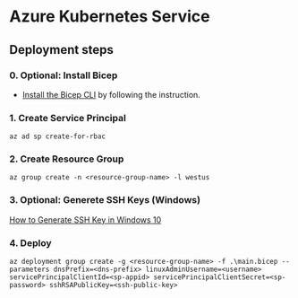 
# Azure Kubernetes Service

## Deployment steps ##

### 0. Optional: Install Bicep ###
* [Install the Bicep CLI](https://github.com/Azure/bicep/blob/main/docs/installing.md) by following the instruction.

### 1. Create Service Principal ###
```
az ad sp create-for-rbac
```
### 2. Create Resource Group ####
```
az group create -n <resource-group-name> -l westus
```

### 3. Optional: Generete SSH Keys (Windows) ###
[How to Generate SSH Key in Windows 10](https://phoenixnap.com/kb/generate-ssh-key-windows-10)

### 4. Deploy ####
```
az deployment group create -g <resource-group-name> -f .\main.bicep --parameters dnsPrefix=<dns-prefix> linuxAdminUsername=<username> servicePrincipalClientId=<sp-appid> servicePrincipalClientSecret=<sp-password> sshRSAPublicKey=<ssh-public-key>
```
